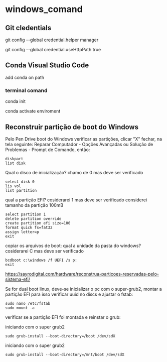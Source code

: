 # windows_comand

## Git cledentials

git config --global credential.helper manager

git config --global credential.useHttpPath true

## Conda Visual Studio Code

add conda on path

### terminal comand

conda init

conda activate enviroment

## Reconstruir partição de boot do Windows

Pelo Pen Drive boot do Windows verificar as partições, clicar "X" fechar, na tela seguinte: Reparar Computador - Opções Avançadas ou Solução de Problemas - Prompt de Comando, então:

~~~
diskpart
list disk
~~~

Qual o disco de inicialização? chamo de 0 mas deve ser verificado

~~~
select disk 0
lis vol
list partition
~~~

qual a partição EFI? cosiderarei 1 mas deve ser verificado
considerei tamanho da partição 100mB

~~~
select partition 1
delete partition override
create partition efi size=100
format quick fs=fat32
assign letter=p
exit
~~~

copiar os arquivos de boot: qual a unidade da pasta do windows? cosiderarei C mas deve ser verificado

~~~
bcdboot c:\windows /f UEFI /s p:
exit
~~~

https://sayrodigital.com/hardware/reconstrua-particoes-reservadas-pelo-sistema-efi/

Se for dual boot linux, deve-se inicializar o pc com o super-grub2, montar a partição EFI para isso verificar uuid no discs e ajustar o fstab:

~~~
sudo nano /etc/fstab
sudo mount -a
~~~

verificar se a partição EFI foi montada e reinstar o grub:

iniciando com o super grub2

~~~
sudo grub-install --boot-directory=/boot /dev/sdX
~~~

iniciando com o super grub2

~~~
sudo grub-install --boot-directory=/mnt/boot /dev/sdX
~~~






